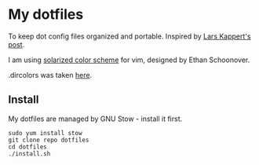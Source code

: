 # My dotfiles
To keep dot config files organized and portable. Inspired by [Lars Kappert's post](https://medium.com/@webprolific/getting-started-with-dotfiles-43c3602fd789).

I am using [solarized color scheme](http://ethanschoonover.com/solarized) for vim, designed by Ethan Schoonover.

.dircolors was taken [here](https://github.com/seebi/dircolors-solarized).

## Install
My dotfiles are managed by GNU Stow - install it first.
```
sudo yum install stow
git clone repo dotfiles
cd dotfiles
./install.sh
```
